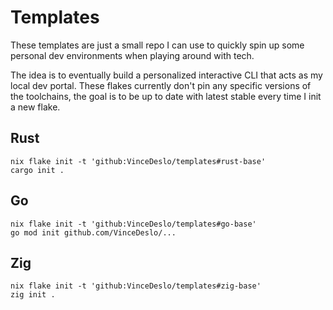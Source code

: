 # Templates

These templates are just a small repo I can use to quickly spin up some personal dev environments when playing around with tech.

The idea is to eventually build a personalized interactive CLI that acts as my local dev portal.
These flakes currently don't pin any specific versions of the toolchains, the goal is to be up to date with latest stable every time I init a new flake.

## Rust

```
nix flake init -t 'github:VinceDeslo/templates#rust-base'
cargo init .
```

## Go

```
nix flake init -t 'github:VinceDeslo/templates#go-base'
go mod init github.com/VinceDeslo/...
```

## Zig 

```
nix flake init -t 'github:VinceDeslo/templates#zig-base'
zig init .
```
